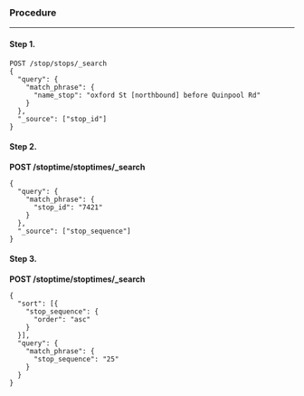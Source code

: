### Procedure
----
#### Step 1.
    POST /stop/stops/_search
    {
      "query": {
        "match_phrase": {
          "name_stop": "oxford St [northbound] before Quinpool Rd"
        }
      },
      "_source": ["stop_id"]
    }
#### Step 2.

**POST /stoptime/stoptimes/_search**

    {
      "query": {
        "match_phrase": {
          "stop_id": "7421"
        }
      },
      "_source": ["stop_sequence"]
    }
#### Step 3.

**POST /stoptime/stoptimes/_search**

    {
      "sort": [{
        "stop_sequence": {
          "order": "asc"
        }
      }],
      "query": {
        "match_phrase": {
          "stop_sequence": "25"
        }
      }
    }
